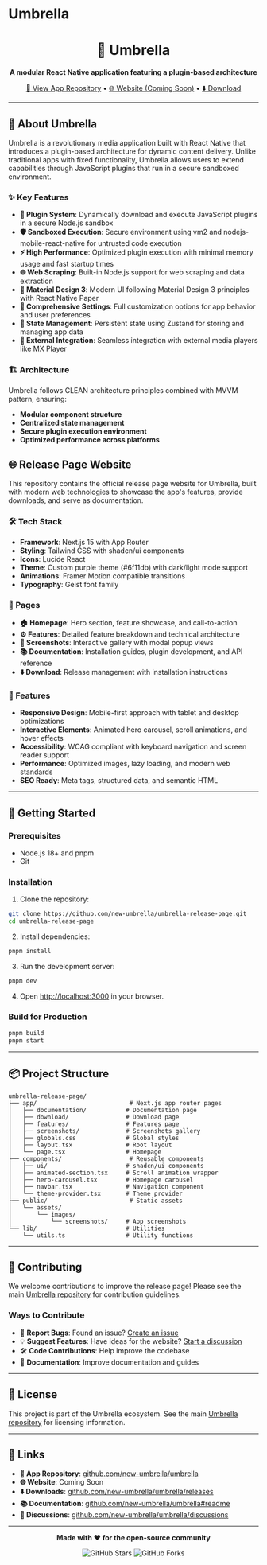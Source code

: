 # Umbrella

<div align="center">

  <h1>🌂 Umbrella</h1>
  <p><strong>A modular React Native application featuring a plugin-based architecture</strong></p>

  <p>
    <a href="https://github.com/new-umbrella/umbrella">📱 View App Repository</a> •
    <a href="#">🌐 Website (Coming Soon)</a> •
    <a href="https://github.com/new-umbrella/umbrella/releases">⬇️ Download</a>
  </p>
</div>

---

## 📱 About Umbrella

Umbrella is a revolutionary media application built with React Native that introduces a plugin-based architecture for dynamic content delivery. Unlike traditional apps with fixed functionality, Umbrella allows users to extend capabilities through JavaScript plugins that run in a secure sandboxed environment.

### ✨ Key Features

- **🔌 Plugin System**: Dynamically download and execute JavaScript plugins in a secure Node.js sandbox
- **🛡️ Sandboxed Execution**: Secure environment using vm2 and nodejs-mobile-react-native for untrusted code execution
- **⚡ High Performance**: Optimized plugin execution with minimal memory usage and fast startup times
- **🌐 Web Scraping**: Built-in Node.js support for web scraping and data extraction
- **📱 Material Design 3**: Modern UI following Material Design 3 principles with React Native Paper
- **🎨 Comprehensive Settings**: Full customization options for app behavior and user preferences
- **📂 State Management**: Persistent state using Zustand for storing and managing app data
- **🔗 External Integration**: Seamless integration with external media players like MX Player

### 🏗️ Architecture

Umbrella follows CLEAN architecture principles combined with MVVM pattern, ensuring:

- **Modular component structure**
- **Centralized state management**
- **Secure plugin execution environment**
- **Optimized performance across platforms**

## 🌐 Release Page Website

This repository contains the official release page website for Umbrella, built with modern web technologies to showcase the app's features, provide downloads, and serve as documentation.

### 🛠️ Tech Stack

- **Framework**: Next.js 15 with App Router
- **Styling**: Tailwind CSS with shadcn/ui components
- **Icons**: Lucide React
- **Theme**: Custom purple theme (#6f11db) with dark/light mode support
- **Animations**: Framer Motion compatible transitions
- **Typography**: Geist font family

### 📄 Pages

- **🏠 Homepage**: Hero section, feature showcase, and call-to-action
- **⚙️ Features**: Detailed feature breakdown and technical architecture
- **📸 Screenshots**: Interactive gallery with modal popup views
- **📚 Documentation**: Installation guides, plugin development, and API reference
- **⬇️ Download**: Release management with installation instructions

### 🎨 Features

- **Responsive Design**: Mobile-first approach with tablet and desktop optimizations
- **Interactive Elements**: Animated hero carousel, scroll animations, and hover effects
- **Accessibility**: WCAG compliant with keyboard navigation and screen reader support
- **Performance**: Optimized images, lazy loading, and modern web standards
- **SEO Ready**: Meta tags, structured data, and semantic HTML

---

## 🚀 Getting Started

### Prerequisites

- Node.js 18+ and pnpm
- Git

### Installation

1. Clone the repository:

```bash
git clone https://github.com/new-umbrella/umbrella-release-page.git
cd umbrella-release-page
```

2. Install dependencies:

```bash
pnpm install
```

3. Run the development server:

```bash
pnpm dev
```

4. Open [http://localhost:3000](http://localhost:3000) in your browser.

### Build for Production

```bash
pnpm build
pnpm start
```

---

## 📦 Project Structure

```
umbrella-release-page/
├── app/                          # Next.js app router pages
│   ├── documentation/           # Documentation page
│   ├── download/                # Download page
│   ├── features/                # Features page
│   ├── screenshots/             # Screenshots gallery
│   ├── globals.css              # Global styles
│   ├── layout.tsx               # Root layout
│   └── page.tsx                 # Homepage
├── components/                   # Reusable components
│   ├── ui/                      # shadcn/ui components
│   ├── animated-section.tsx     # Scroll animation wrapper
│   ├── hero-carousel.tsx        # Homepage carousel
│   ├── navbar.tsx               # Navigation component
│   └── theme-provider.tsx       # Theme provider
├── public/                       # Static assets
│   └── assets/
│       └── images/
│           └── screenshots/     # App screenshots
└── lib/                         # Utilities
    └── utils.ts                 # Utility functions
```

---

## 🤝 Contributing

We welcome contributions to improve the release page! Please see the main [Umbrella repository](https://github.com/new-umbrella/umbrella) for contribution guidelines.

### Ways to Contribute

- 🐛 **Report Bugs**: Found an issue? [Create an issue](https://github.com/new-umbrella/umbrella-release-page/issues)
- 💡 **Suggest Features**: Have ideas for the website? [Start a discussion](https://github.com/new-umbrella/umbrella-release-page/discussions)
- 🛠️ **Code Contributions**: Help improve the codebase
- 📖 **Documentation**: Improve documentation and guides

---

## 📄 License

This project is part of the Umbrella ecosystem. See the main [Umbrella repository](https://github.com/new-umbrella/umbrella) for licensing information.

---

## 🔗 Links

- **📱 App Repository**: [github.com/new-umbrella/umbrella](https://github.com/new-umbrella/umbrella)
- **🌐 Website**: Coming Soon
- **⬇️ Downloads**: [github.com/new-umbrella/umbrella/releases](https://github.com/new-umbrella/umbrella/releases)
- **📚 Documentation**: [github.com/new-umbrella/umbrella#readme](https://github.com/new-umbrella/umbrella#readme)
- **💬 Discussions**: [github.com/new-umbrella/umbrella/discussions](https://github.com/new-umbrella/umbrella/discussions)

---

<div align="center">
  <p><strong>Made with ❤️ for the open-source community</strong></p>
  <p>
    <img src="https://img.shields.io/github/stars/new-umbrella/umbrella?style=social" alt="GitHub Stars" />
    <img src="https://img.shields.io/github/forks/new-umbrella/umbrella?style=social" alt="GitHub Forks" />
  </p>
</div>
